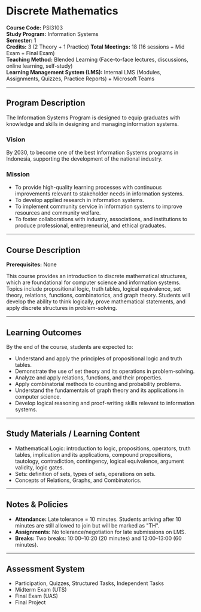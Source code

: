 # Discrete Mathematics

**Course Code:** PSI3103  
**Study Program:** Information Systems  
**Semester:** 1  
**Credits:** 3 (2 Theory + 1 Practice) 
**Total Meetings:** 18 (16 sessions + Mid Exam + Final Exam)  
**Teaching Method:** Blended Learning (Face-to-face lectures, discussions, online learning, self-study)  
**Learning Management System (LMS):** Internal LMS (Modules, Assignments, Quizzes, Practice Reports) + Microsoft Teams  

---

## Program Description
The Information Systems Program is designed to equip graduates with knowledge and skills in designing and managing information systems.

### Vision
By 2030, to become one of the best Information Systems programs in Indonesia, supporting the development of the national industry.

### Mission
- To provide high-quality learning processes with continuous improvements relevant to stakeholder needs in information systems.  
- To develop applied research in information systems.  
- To implement community service in information systems to improve resources and community welfare.  
- To foster collaborations with industry, associations, and institutions to produce professional, entrepreneurial, and ethical graduates.  

---

## Course Description
**Prerequisites:** None  

This course provides an introduction to discrete mathematical structures, which are foundational for computer science and information systems. Topics include propositional logic, truth tables, logical equivalence, set theory, relations, functions, combinatorics, and graph theory. Students will develop the ability to think logically, prove mathematical statements, and apply discrete structures in problem-solving.  

---

## Learning Outcomes
By the end of the course, students are expected to:  
- Understand and apply the principles of propositional logic and truth tables.  
- Demonstrate the use of set theory and its operations in problem-solving.  
- Analyze and apply relations, functions, and their properties.  
- Apply combinatorial methods to counting and probability problems.  
- Understand the fundamentals of graph theory and its applications in computer science.  
- Develop logical reasoning and proof-writing skills relevant to information systems.  

---

## Study Materials / Learning Content

- Mathematical Logic: introduction to logic, propositions, operators, truth tables, implication and its applications, compound propositions, tautology, contradiction, contingency, logical equivalence, argument validity, logic gates.
- Sets: definition of sets, types of sets, operations on sets.
- Concepts of Relations, Graphs, and Combinatorics.

---

## Notes & Policies
- **Attendance:** Late tolerance = 10 minutes. Students arriving after 10 minutes are still allowed to join but will be marked as "TH".  
- **Assignments:** No tolerance/negotiation for late submissions on LMS.  
- **Breaks:** Two breaks: 10:00–10:20 (20 minutes) and 12:00–13:00 (60 minutes).  

---

## Assessment System
- Participation, Quizzes, Structured Tasks, Independent Tasks
- Midterm Exam (UTS)
- Final Exam (UAS)  
- Final Project 
